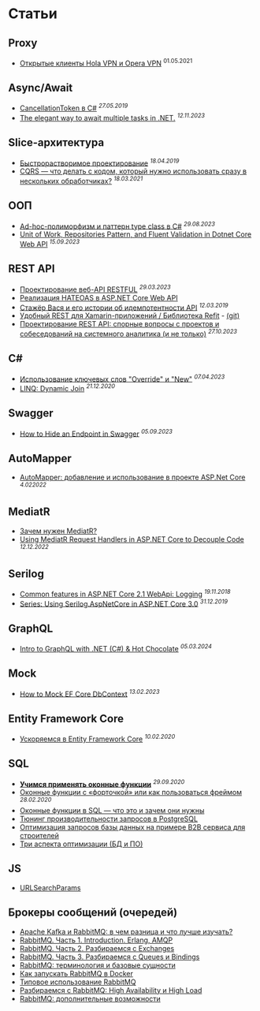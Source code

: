 # Cтатьи

## Proxy
* [Открытые клиенты Hola VPN и Opera VPN](https://habr.com/ru/articles/555368/) <sup>01.05.2021</sup>

## Async/Await
* [CancellationToken в C#](https://stefaniuk.website/all/cancellationtoken/) <sup>*27.05.2019*</sup>
* [The elegant way to await multiple tasks in .NET.](https://dev.to/serhii_korol_ab7776c50dba/the-elegant-way-to-await-multiple-tasks-in-net-11pl) <sup>*12.11.2023*</sup>

## Slice-архитектура
* [Быстрорастворимое проектирование](https://habr.com/ru/companies/jugru/articles/447308/) <sup>*18.04.2019*</sup>
* [CQRS — что делать с кодом, который нужно использовать сразу в нескольких обработчиках?](https://habr.com/ru/articles/547746/) <sup>*18.03.2021*</sup>

## ООП
* [Ad-hoc-полиморфизм и паттерн type class в C#](https://habr.com/ru/companies/ruvds/articles/757118/) <sup>*29.08.2023*</sup>
* [Unit of Work, Repositories Pattern, and Fluent Validation in Dotnet Core Web API](https://dev.to/drsimplegraffiti/unit-of-work-repositories-pattern-and-fluent-validation-in-dotnet-core-web-api--3i8h) <sup>*15.09.2023*</sup>

## REST API
* [Проектирование веб-API RESTFUL](https://learn.microsoft.com/ru-ru/azure/architecture/best-practices/api-design) <sup>*29.03.2023*</sup>
* [Реализация HATEOAS в ASP.NET Core Web API](https://forproger.ru/article/realizaciya-hateoas-v-aspnet-core-web-api)
* [Стажёр Вася и его истории об идемпотентности API](https://habr.com/ru/companies/yandex/articles/442762/) <sup>*12.03.2019*</sup>
* [Удобный REST для Xamarin-приложений / Библиотека Refit](https://habr.com/ru/companies/microsoft/articles/310704/) - [(git)](https://github.com/reactiveui/refit)
* [Проектирование REST API: спорные вопросы с проектов и собеседований на системного аналитика (и не только)](https://habr.com/ru/articles/770226/) <sup>*27.10.2023*</sup>

## C#
* [Использование ключевых слов "Override" и "New"](https://learn.microsoft.com/ru-ru/dotnet/csharp/programming-guide/classes-and-structs/knowing-when-to-use-override-and-new-keywords) <sup>*07.04.2023*</sup>
* [LINQ: Dynamic Join](https://blog.wiseowls.co.nz/index.php/2020/12/21/linq-dynamic-join/) <sup>*21.12.2020*</sup>

## Swagger
* [How to Hide an Endpoint in Swagger](https://code-maze.com/aspnetcore-how-to-hide-endpoint-in-swagger/) <sup>*05.09.2023*</sup>

## AutoMapper
* [AutoMapper: добавление и использование в проекте ASP.Net Core](https://habr.com/ru/articles/649645/) <sup>*4.022022*</sup>

## MediatR
* [Зачем нужен MediatR?](https://habr.com/ru/articles/588887/)
* [Using MediatR Request Handlers in ASP.NET Core to Decouple Code](https://dev.to/stevenmclintock/using-mediatr-request-handlers-in-aspnet-core-to-decouple-code-1mko) <sup>*12.12.2022*</sup>

## Serilog
* [Common features in ASP.NET Core 2.1 WebApi: Logging](https://anthonygiretti.com/2018/11/19/common-features-in-asp-net-core-2-1-webapi-logging/) <sup>*19.11.2018*</sup>
* [Series: Using Serilog.AspNetCore in ASP.NET Core 3.0](https://andrewlock.net/series/using-serilog-aspnetcore-in-asp-net-core-3/) <sup>*31.12.2019*</sup>

## GraphQL
* [Intro to GraphQL with .NET (C#) & Hot Chocolate](https://www.apollographql.com/tutorials/intro-hotchocolate) <sup>*05.03.2024*</sup>

## Mock
* [How to Mock EF Core DbContext](https://code-maze.com/ef-core-mock-dbcontext/) <sup>*13.02.2023*</sup>

## Entity Framework Core
* [Ускоряемся в Entity Framework Core](https://habr.com/ru/articles/487734/) <sup>*10.02.2020*</sup>

## SQL
* [**Учимся применять оконные функции**](https://thisisdata.ru/blog/uchimsya-primenyat-okonnyye-funktsii/) <sup>*29.09.2020*</sup>
* [Оконные функции с «форточкой» или как пользоваться фреймом](https://habr.com/ru/companies/otus/articles/490296/) <sup>*28.02.2020*</sup>
* [Оконные функции в SQL — что это и зачем они нужны](https://tproger.ru/translations/sql-window-functions/)
* [Тюнинг производительности запросов в PostgreSQL](https://habr.com/ru/articles/461997/)
* [Оптимизация запросов базы данных на примере B2B сервиса для строителей](https://habr.com/ru/articles/461071/)
* [Три аспекта оптимизации (БД и ПО)](https://habr.com/ru/articles/349910/)

## JS
* [URLSearchParams](https://developer.mozilla.org/ru/docs/Web/API/URLSearchParams)

## Брокеры сообщений (очередей)
* [Apache Kafka и RabbitMQ: в чем разница и что лучше изучать?](https://habr.com/ru/companies/southbridge/articles/666326/)
* [RabbitMQ. Часть 1. Introduction. Erlang, AMQP](https://habr.com/ru/articles/488654/)
* [RabbitMQ. Часть 2. Разбираемся с Exchanges](https://habr.com/ru/articles/489086/)
* [RabbitMQ. Часть 3. Разбираемся с Queues и Bindings](https://habr.com/ru/articles/490960/)
* [RabbitMQ: терминология и базовые сущности](https://habr.com/ru/companies/southbridge/articles/703060/)
* [Как запускать RabbitMQ в Docker](https://habr.com/ru/companies/southbridge/articles/704208/)
* [Типовое использование RabbitMQ](https://habr.com/ru/companies/southbridge/articles/714358/)
* [Разбираемся с RabbitMQ: High Availability и High Load](https://habr.com/ru/companies/southbridge/articles/723706/)
* [RabbitMQ: дополнительные возможности](https://habr.com/ru/companies/southbridge/articles/724520/)
